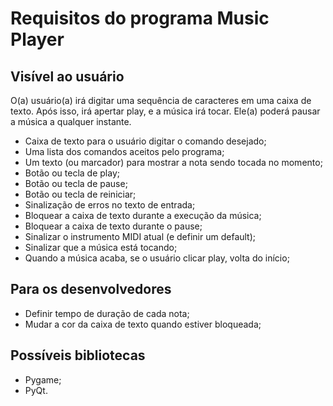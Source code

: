 # Requisitos do programa Music Player

## Visível ao usuário

O(a) usuário(a) irá digitar uma sequência de caracteres em uma caixa de texto. Após isso, irá
apertar play, e a música irá tocar. Ele(a) poderá pausar a música a qualquer instante.

- Caixa de texto para o usuário digitar o comando desejado;
- Uma lista dos comandos aceitos pelo programa;
- Um texto (ou marcador) para mostrar a nota sendo tocada no momento;
- Botão ou tecla de play;
- Botão ou tecla de pause;
- Botão ou tecla de reiniciar;
- Sinalização de erros no texto de entrada;
- Bloquear a caixa de texto durante a execução da música;
- Bloquear a caixa de texto durante o pause;
- Sinalizar o instrumento MIDI atual (e definir um default);
- Sinalizar que a música está tocando;
- Quando a música acaba, se o usuário clicar play, volta do início;

## Para os desenvolvedores

- Definir tempo de duração de cada nota;
- Mudar a cor da caixa de texto quando estiver bloqueada;

## Possíveis bibliotecas

- Pygame;
- PyQt.
